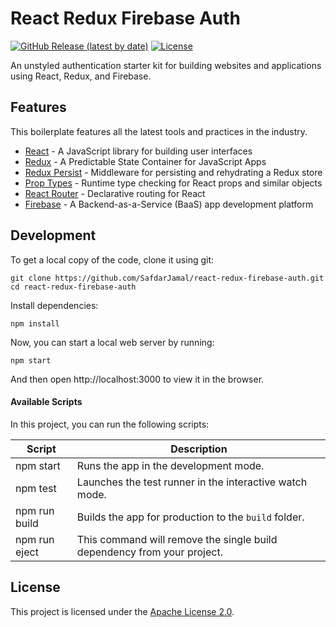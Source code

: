 # React Redux Firebase Auth

[![GitHub Release (latest by date)](https://img.shields.io/github/v/release/SafdarJamal/react-redux-firebase-auth)](https://github.com/SafdarJamal/react-redux-firebase-auth/releases)
[![License](https://img.shields.io/github/license/SafdarJamal/react-redux-firebase-auth)](https://github.com/SafdarJamal/react-redux-firebase-auth/blob/master/LICENSE)

An unstyled authentication starter kit for building websites and applications using React, Redux, and Firebase.

## Features

This boilerplate features all the latest tools and practices in the industry.

- [React](https://reactjs.org) - A JavaScript library for building user interfaces
- [Redux](https://redux.js.org) - A Predictable State Container for JavaScript Apps
- [Redux Persist](https://github.com/rt2zz/redux-persist) - Middleware for persisting and rehydrating a Redux store
- [Prop Types](https://github.com/facebook/prop-types) - Runtime type checking for React props and similar objects
- [React Router](https://github.com/ReactTraining/react-router) - Declarative routing for React
- [Firebase](https://firebase.google.com) - A Backend-as-a-Service (BaaS) app development platform

## Development

To get a local copy of the code, clone it using git:

```
git clone https://github.com/SafdarJamal/react-redux-firebase-auth.git
cd react-redux-firebase-auth
```

Install dependencies:

```
npm install
```

Now, you can start a local web server by running:

```
npm start
```

And then open http://localhost:3000 to view it in the browser.

#### Available Scripts

In this project, you can run the following scripts:

| Script        | Description                                                             |
| ------------- | ----------------------------------------------------------------------- |
| npm start     | Runs the app in the development mode.                                   |
| npm test      | Launches the test runner in the interactive watch mode.                 |
| npm run build | Builds the app for production to the `build` folder.                    |
| npm run eject | This command will remove the single build dependency from your project. |

## License

This project is licensed under the [Apache License 2.0](https://github.com/SafdarJamal/react-redux-firebase-auth/blob/master/LICENSE).
